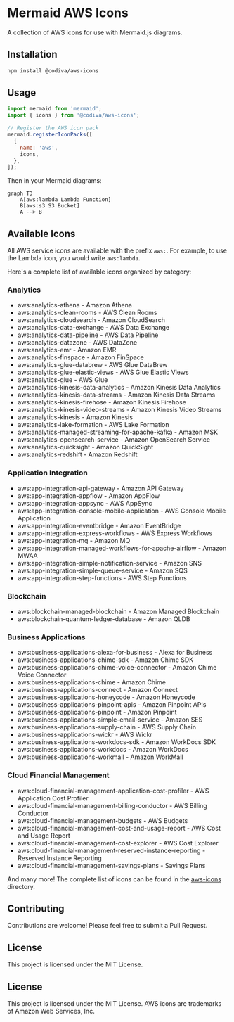 # Mermaid AWS Icons

A collection of AWS icons for use with Mermaid.js diagrams.

## Installation

```bash
npm install @codiva/aws-icons
```

## Usage

```javascript
import mermaid from 'mermaid';
import { icons } from '@codiva/aws-icons';

// Register the AWS icon pack
mermaid.registerIconPacks([
  {
    name: 'aws',
    icons,
  },
]);
```

Then in your Mermaid diagrams:

```mermaid
graph TD
    A[aws:lambda Lambda Function]
    B[aws:s3 S3 Bucket]
    A --> B
```

## Available Icons

All AWS service icons are available with the prefix `aws:`. For example, to use the Lambda icon, you would write `aws:lambda`.

Here's a complete list of available icons organized by category:

### Analytics
- aws:analytics-athena - Amazon Athena
- aws:analytics-clean-rooms - AWS Clean Rooms
- aws:analytics-cloudsearch - Amazon CloudSearch
- aws:analytics-data-exchange - AWS Data Exchange
- aws:analytics-data-pipeline - AWS Data Pipeline
- aws:analytics-datazone - AWS DataZone
- aws:analytics-emr - Amazon EMR
- aws:analytics-finspace - Amazon FinSpace
- aws:analytics-glue-databrew - AWS Glue DataBrew
- aws:analytics-glue-elastic-views - AWS Glue Elastic Views
- aws:analytics-glue - AWS Glue
- aws:analytics-kinesis-data-analytics - Amazon Kinesis Data Analytics
- aws:analytics-kinesis-data-streams - Amazon Kinesis Data Streams
- aws:analytics-kinesis-firehose - Amazon Kinesis Firehose
- aws:analytics-kinesis-video-streams - Amazon Kinesis Video Streams
- aws:analytics-kinesis - Amazon Kinesis
- aws:analytics-lake-formation - AWS Lake Formation
- aws:analytics-managed-streaming-for-apache-kafka - Amazon MSK
- aws:analytics-opensearch-service - Amazon OpenSearch Service
- aws:analytics-quicksight - Amazon QuickSight
- aws:analytics-redshift - Amazon Redshift

### Application Integration
- aws:app-integration-api-gateway - Amazon API Gateway
- aws:app-integration-appflow - Amazon AppFlow
- aws:app-integration-appsync - AWS AppSync
- aws:app-integration-console-mobile-application - AWS Console Mobile Application
- aws:app-integration-eventbridge - Amazon EventBridge
- aws:app-integration-express-workflows - AWS Express Workflows
- aws:app-integration-mq - Amazon MQ
- aws:app-integration-managed-workflows-for-apache-airflow - Amazon MWAA
- aws:app-integration-simple-notification-service - Amazon SNS
- aws:app-integration-simple-queue-service - Amazon SQS
- aws:app-integration-step-functions - AWS Step Functions

### Blockchain
- aws:blockchain-managed-blockchain - Amazon Managed Blockchain
- aws:blockchain-quantum-ledger-database - Amazon QLDB

### Business Applications
- aws:business-applications-alexa-for-business - Alexa for Business
- aws:business-applications-chime-sdk - Amazon Chime SDK
- aws:business-applications-chime-voice-connector - Amazon Chime Voice Connector
- aws:business-applications-chime - Amazon Chime
- aws:business-applications-connect - Amazon Connect
- aws:business-applications-honeycode - Amazon Honeycode
- aws:business-applications-pinpoint-apis - Amazon Pinpoint APIs
- aws:business-applications-pinpoint - Amazon Pinpoint
- aws:business-applications-simple-email-service - Amazon SES
- aws:business-applications-supply-chain - AWS Supply Chain
- aws:business-applications-wickr - AWS Wickr
- aws:business-applications-workdocs-sdk - Amazon WorkDocs SDK
- aws:business-applications-workdocs - Amazon WorkDocs
- aws:business-applications-workmail - Amazon WorkMail

### Cloud Financial Management
- aws:cloud-financial-management-application-cost-profiler - AWS Application Cost Profiler
- aws:cloud-financial-management-billing-conductor - AWS Billing Conductor
- aws:cloud-financial-management-budgets - AWS Budgets
- aws:cloud-financial-management-cost-and-usage-report - AWS Cost and Usage Report
- aws:cloud-financial-management-cost-explorer - AWS Cost Explorer
- aws:cloud-financial-management-reserved-instance-reporting - Reserved Instance Reporting
- aws:cloud-financial-management-savings-plans - Savings Plans

And many more! The complete list of icons can be found in the [aws-icons](https://github.com/krlz-dev/codiva-aws-icons/tree/main/aws-icons) directory.

## Contributing

Contributions are welcome! Please feel free to submit a Pull Request.

## License

This project is licensed under the MIT License.
## License

This project is licensed under the MIT License. AWS icons are trademarks of Amazon Web Services, Inc.
